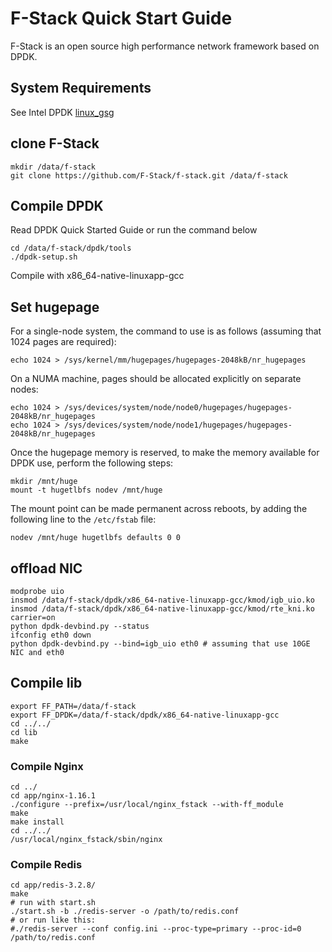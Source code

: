 # F-Stack Quick Start Guide

  F-Stack is an open source high performance network framework based on DPDK.


## System Requirements

See Intel DPDK [linux_gsg](http://dpdk.org/doc/guides/linux_gsg/index.html)

## clone F-Stack

	mkdir /data/f-stack
	git clone https://github.com/F-Stack/f-stack.git /data/f-stack

## Compile DPDK

Read DPDK Quick Started Guide or run the command below

	cd /data/f-stack/dpdk/tools
	./dpdk-setup.sh 

Compile with x86_64-native-linuxapp-gcc

## Set hugepage

For a single-node system, the command to use is as follows (assuming that 1024 pages are required):

	echo 1024 > /sys/kernel/mm/hugepages/hugepages-2048kB/nr_hugepages

On a NUMA machine, pages should be allocated explicitly on separate nodes:

	echo 1024 > /sys/devices/system/node/node0/hugepages/hugepages-2048kB/nr_hugepages
	echo 1024 > /sys/devices/system/node/node1/hugepages/hugepages-2048kB/nr_hugepages

Once the hugepage memory is reserved, to make the memory available for DPDK use, perform the following steps:

	mkdir /mnt/huge
	mount -t hugetlbfs nodev /mnt/huge

The mount point can be made permanent across reboots, by adding the following line to the `/etc/fstab` file:

	nodev /mnt/huge hugetlbfs defaults 0 0

## offload NIC

    modprobe uio
    insmod /data/f-stack/dpdk/x86_64-native-linuxapp-gcc/kmod/igb_uio.ko
    insmod /data/f-stack/dpdk/x86_64-native-linuxapp-gcc/kmod/rte_kni.ko carrier=on
    python dpdk-devbind.py --status
    ifconfig eth0 down
    python dpdk-devbind.py --bind=igb_uio eth0 # assuming that use 10GE NIC and eth0

## Compile  lib

    export FF_PATH=/data/f-stack
    export FF_DPDK=/data/f-stack/dpdk/x86_64-native-linuxapp-gcc
    cd ../../
    cd lib
    make

### Compile Nginx

	cd ../
	cd app/nginx-1.16.1
	./configure --prefix=/usr/local/nginx_fstack --with-ff_module
	make
	make install
	cd ../../
	/usr/local/nginx_fstack/sbin/nginx

### Compile Redis

	cd app/redis-3.2.8/
	make
	# run with start.sh
	./start.sh -b ./redis-server -o /path/to/redis.conf
	# or run like this:
	#./redis-server --conf config.ini --proc-type=primary --proc-id=0 /path/to/redis.conf

